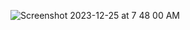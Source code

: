 ![Screenshot 2023-12-25 at 7 48 00 AM](https://github.com/Job-Kyungu-Master-Programmer/portfolio-latest-version/assets/103278257/b1fc91e8-6a14-4975-87e5-d303ff72a245)
